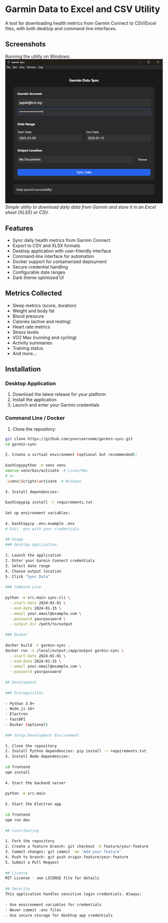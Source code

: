 # Garmin Data to Excel and CSV Utility

A tool for downloading health metrics from Garmin Connect to CSV/Excel files, with both desktop and command-line interfaces.

## Screenshots

Running the utility on Windows:
![Running the utility in PowerShell](screenshots/screenshot1.png)
*Simple utility to download daily data from Garmin and store it in an Excel sheet (XLSX) or CSV.*

## Features

- Sync daily health metrics from Garmin Connect
- Export to CSV and XLSX formats
- Desktop application with user-friendly interface
- Command-line interface for automation
- Docker support for containerized deployment
- Secure credential handling
- Configurable date ranges
- Dark theme optimized UI

## Metrics Collected

- Sleep metrics (score, duration)
- Weight and body fat
- Blood pressure
- Calories (active and resting)
- Heart rate metrics
- Stress levels
- VO2 Max (running and cycling)
- Activity summaries
- Training status
- And more...

## Installation

### Desktop Application

1. Download the latest release for your platform
2. Install the application
3. Launch and enter your Garmin credentials

### Command Line / Docker

1. Clone the repository:
```bash
git clone https://github.com/yourusername/garmin-sync.git
cd garmin-sync

2. Create a virtual environment (optional but recommended):

bashCopypython -m venv venv
source venv/bin/activate  # Linux/Mac
# or
.\venv\Scripts\activate  # Windows

3. Install dependencies:

bashCopypip install -r requirements.txt

Set up environment variables:

4. bashCopycp .env.example .env
# Edit .env with your credentials

## Usage
### Desktop Application

1. Launch the application
2. Enter your Garmin Connect credentials
3. Select date range
4. Choose output location
5. Click "Sync Data"

### Command Line

python -m src.main sync-cli \
  --start-date 2024-01-01 \
  --end-date 2024-01-15 \
  --email your.email@example.com \
  --password yourpassword \
  --output-dir /path/to/output

### Docker

docker build -t garmin-sync .
docker run -v /local/output:/app/output garmin-sync \
  --start-date 2024-01-01 \
  --end-date 2024-01-15 \
  --email your.email@example.com \
  --password yourpassword

## Development

### Prerequisites

- Python 3.9+
- Node.js 16+
- Electron
- FastAPI
- Docker (optional)

### Setup Development Environment

1. Clone the repository
2. Install Python dependencies: pip install -r requirements.txt
3. Install Node dependencies:

cd frontend
npm install

4. Start the backend server

python -m src.main

5. Start the Electron app

cd frontend
npm run dev

## Contributing

1. Fork the repository
2. Create a feature branch: git checkout -b feature/your-feature
3. Commit changes: git commit -am 'Add your feature'
4. Push to branch: git push origin feature/your-feature
5. Submit a Pull Request

## License
MIT License - see LICENSE file for details

## Security
This application handles sensitive login credentials. Always:

- Use environment variables for credentials
- Never commit .env files
- Use secure storage for desktop app credentials